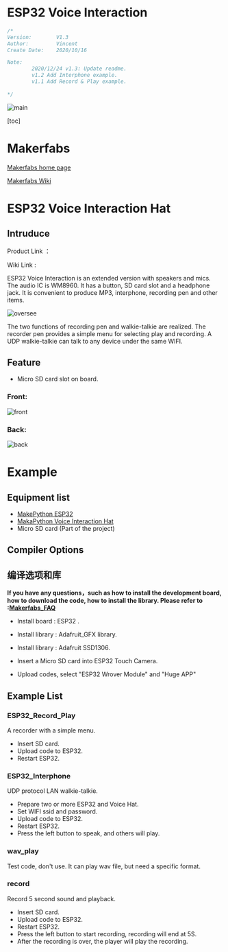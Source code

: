 # ESP32 Voice Interaction

```c++
/*
Version:		V1.3
Author:			Vincent
Create Date:	2020/10/16

Note:
		2020/12/24 v1.3: Update readme.
		v1.2 Add Interphone example.
		v1.1 Add Record & Play example.
		
*/
```

![main]()

[toc]

# Makerfabs

[Makerfabs home page](https://www.makerfabs.com/)

[Makerfabs Wiki](https://makerfabs.com/wiki/index.php?title=Main_Page)



# ESP32 Voice Interaction Hat

## Intruduce

Product Link ：[]() 

Wiki Link :  []() 


ESP32 Voice Interaction is an extended version with speakers and mics. The audio IC is WM8960. It has a button, SD card slot and a headphone jack.  It is convenient to produce MP3, interphone, recording pen and other items. 

![oversee]()

The two functions of recording pen and walkie-talkie are realized. The recorder pen provides a simple menu for selecting play and recording. A UDP walkie-talkie can talk to any device under the same WIFI.

## Feature

- Micro SD card slot on board.

### Front:

![front](md_pic/front~1.jpg)

### Back:
![back](md_pic/back~1.jpg)

# Example

## Equipment list

- [MakePython ESP32](https://www.makerfabs.com/wiki/index.php?title=MakePython_ESP32)
- [MakaPython Voice Interaction Hat]()
- Micro SD card (Part of the project)

## Compiler Options
## 编译选项和库

**If you have any questions，such as how to install the development board, how to download the code, how to install the library. Please refer to :[Makerfabs_FAQ](https://github.com/Makerfabs/Makerfabs_FAQ)**

- Install board : ESP32 .
- Install library : Adafruit_GFX library.
- Install library : Adafruit SSD1306.

- Insert a Micro SD card into ESP32 Touch Camera.
- Upload codes, select "ESP32 Wrover Module" and "Huge APP"

## Example List

### ESP32_Record_Play
A recorder with a simple menu.

- Insert SD card.
- Upload code to ESP32.
- Restart ESP32.


### ESP32_Interphone
UDP protocol LAN walkie-talkie.

- Prepare two or more ESP32 and Voice Hat.
- Set WIFI ssid and password.
- Upload code to ESP32.
- Restart ESP32.
- Press the left button to speak, and others will play.

### wav_play
Test code, don't use. It can play wav file, but need a specific format.

### record
Record 5 second sound and playback.
- Insert SD card.
- Upload code to ESP32.
- Restart ESP32.
- Press the left button to start recording, recording will end at 5S.
- After the recording is over, the player will play the recording.
